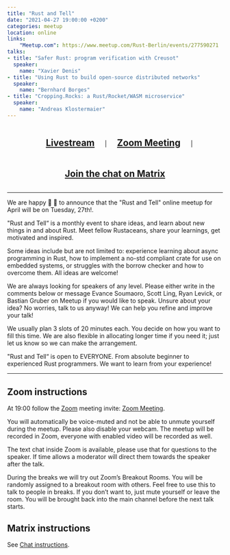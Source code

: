 ```yaml
---
title: "Rust and Tell"
date: "2021-04-27 19:00:00 +0200"
categories: meetup
location: online
links:
    "Meetup.com": https://www.meetup.com/Rust-Berlin/events/277590271
talks:
- title: "Safer Rust: program verification with Creusot"
  speaker:
    name: "Xavier Denis"
- title: "Using Rust to build open-source distributed networks"
  speaker:
    name: "Bernhard Borges"
- title: "Cropping.Rocks: a Rust/Rocket/WASM microservice"
  speaker:
    name: "Andreas Klostermaier"
---
```


<center style="text-align: center">
    <h2 style="display: inline-block; padding: 0 20px;"><a href="https://live.berline.rs">Livestream</a></h2>
    |
    <h2 style="display: inline-block; padding: 0 20px;"><a href="https://us02web.zoom.us/j/88235404986">Zoom Meeting</a></h2>
    |
    <h2 style="display: inline-block; padding: 0 20px;"><a href="https://matrix.to/#/!nScYCdqWQUsTkFRJMb:chat.berline.rs">Join the chat on Matrix</a></h2>
</center>

---


We are happy 🥳 🎉 to announce that the "Rust and Tell" online meetup for April will be on Tuesday, 27th!.

"Rust and Tell“ is a monthly event to share ideas, and learn about new things in and about Rust. Meet fellow Rustaceans, share your learnings, get motivated and inspired.

Some ideas include but are not limited to: experience learning about async programming in Rust, how to implement a no-std compliant crate for use on embedded systems, or struggles with the borrow checker and how to overcome them. All ideas are welcome!

We are always looking for speakers of any level. Please either write in the comments below or message Evance Soumaoro, Scott Ling, Ryan Levick, or Bastian Gruber on Meetup if you would like to speak. Unsure about your idea? No worries, talk to us anyway! We can help you refine and improve your talk!

We usually plan 3 slots of 20 minutes each. You decide on how you want to fill this time. We are also flexible in allocating longer time if you need it; just let us know so we can make the arrangement.

"Rust and Tell“ is open to EVERYONE. From absolute beginner to experienced Rust programmers. We want to learn from your experience!

---

## Zoom instructions

At 19:00 follow the [Zoom][] meeting invite: [Zoom Meeting](https://us02web.zoom.us/j/88235404986).

[Zoom]: https://zoom.us/

You will automatically be voice-muted and not be able to unmute yourself during the meetup.
Please also disable your webcam.
The meetup will be recorded in Zoom, everyone with enabled video will be recorded as well.

The text chat inside Zoom is available, please use that for questions to the speaker. If time allows a moderator will direct them towards the speaker after the talk.

During the breaks we will try out Zoom’s Breakout Rooms.
You will be randomly assigned to a breakout room with others.
Feel free to use this to talk to people in breaks. If you don’t want to, just mute yourself or leave the room.
You will be brought back into the main channel before the next talk starts.

## Matrix instructions

See [Chat instructions](/chat/).
